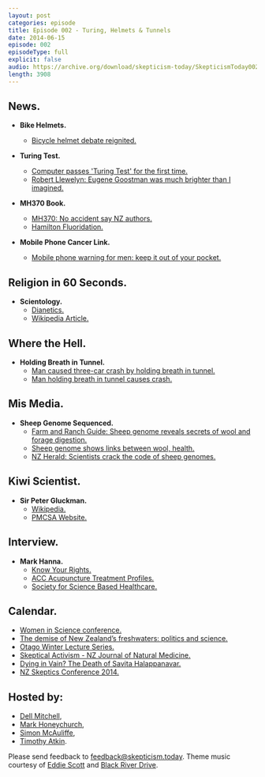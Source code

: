 ```yaml
---
layout: post
categories: episode
title: Episode 002 - Turing, Helmets & Tunnels
date: 2014-06-15
episode: 002
episodeType: full
explicit: false
audio: https://archive.org/download/skepticism-today/SkepticismToday002.mp3
length: 3908
---
```


## News.

- **Bike Helmets.**
  - [Bicycle helmet debate reignited.](http://www.stuff.co.nz/national/health/10154986/Helmet-debate-reignited)

- **Turing Test.**
  - [Computer passes 'Turing Test' for the first time.](http://www.telegraph.co.uk/technology/news/10884839/Computer-passes-Turing-Test-for-the-first-time-after-convincing-users-it-is-human.html)
  - [Robert Llewelyn: Eugene Goostman was much brighter than I imagined.](http://www.theguardian.com/science/2014/jun/09/turing-test-eugene-goostman)

- **MH370 Book.**
  - [MH370: No accident say NZ authors.](http://www.stuff.co.nz/world/asia/10156897/MH370-No-accident-say-NZ-authors)
  - [Hamilton Fluoridation.](http://www.stuff.co.nz/waikato-times/news/8792541/Hamilton-may-go-to-referendum-on-fluoride)

- **Mobile Phone Cancer Link.**
  - [Mobile phone warning for men: keep it out of your pocket.](http://www.nzherald.co.nz/lifestyle/news/article.cfm?c_id=6&objectid=11271152)

## Religion in 60 Seconds.

- **Scientology.**
  - [Dianetics.](http://www.dianetics.org/)
  - [Wikipedia Article.](https://en.wikipedia.org/wiki/Scientology)

## Where the Hell.

- **Holding Breath in Tunnel.**
  - [Man caused three-car crash by holding breath in tunnel.](http://www.theguardian.com/world/2014/may/26/oregon-man-three-car-crash-holding-breath-tunnel)
  - [Man holding breath in tunnel causes crash.](http://talkingpointsmemo.com/news/man-holds-breath-causes-crash)

## Mis Media.

- **Sheep Genome Sequenced.**
  - [Farm and Ranch Guide: Sheep genome reveals secrets of wool and forage digestion.](http://www.farmandranchguide.com/news/livestock/sheep-genome-reveals-secrets-of-wool-and-forage-digestion/article_268a8576-edb2-11e3-85df-001a4bcf887a.html)
  - [Sheep genome shows links between wool, health.](http://www.arabnews.com/news/583646)
  - [NZ Herald: Scientists crack the code of sheep genomes.](http://www.nzherald.co.nz/nz/news/article.cfm?c_id=1&objectid=11269087)

## Kiwi Scientist.

- **Sir Peter Gluckman.**
  - [Wikipedia.](https://en.wikipedia.org/wiki/Peter_Gluckman)
  - [PMCSA Website.](http://www.pmcsa.org.nz/a-short-biography-of-peter-gluckman/)

## Interview.

- **Mark Hanna.**
  - [Know Your Rights.](http://www.knowyourrights.co.nz/)
  - [ACC Acupuncture Treatment Profiles.](http://www.acc.co.nz/PRD_EXT_CSMP/groups/external_providers/documents/guide/wim2_059359.pdf)
  - [Society for Science Based Healthcare.](http://sbh.org.nz)

## Calendar.

- [Women in Science conference.](http://www.awis.org.nz/conference2014)
- [The demise of New Zealand’s freshwaters: politics and science.](http://www.royalsociety.org.nz/programmes/awards/fleming/charles-fleming-lecture-tour/)
- [Otago Winter Lecture Series.](http://www.otago.ac.nz/news/events/winter-lecture-series.html)
- [Skeptical Activism - NZ Journal of Natural Medicine.](http://www.meetup.com/Wellington-Skeptics-in-the-Pub/events/188100702/)
- [Dying in Vain? The Death of Savita Halappanavar.](http://www.meetup.com/Wellington-Skeptics-in-the-Pub/events/186589242/)
- [NZ Skeptics Conference 2014.](http://conference.skeptics.org.nz/register)

## Hosted by:

- [Dell Mitchell](mailto:dell@skepticism.today),
- [Mark Honeychurch](mailto:mark@skepticism.today),
- [Simon McAuliffe](mailto:simon@skepticism.today),
- [Timothy Atkin](mailto:tim@skepticism.today).

Please send feedback to [feedback@skepticism.today](mailto:feedback@skepticism.today). Theme music courtesy of [Eddie Scott](http://theskepticintheroom.com/) and [Black River Drive](https://www.facebook.com/blackriverdriveband).
